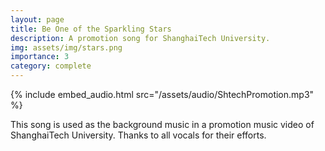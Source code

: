 ```yaml
---
layout: page
title: Be One of the Sparkling Stars
description: A promotion song for ShanghaiTech University.
img: assets/img/stars.png
importance: 3
category: complete
---
```


{% include embed_audio.html src="/assets/audio/ShtechPromotion.mp3" %}

This song is used as the background music in a promotion music video of ShanghaiTech University. Thanks to all vocals for their efforts.
